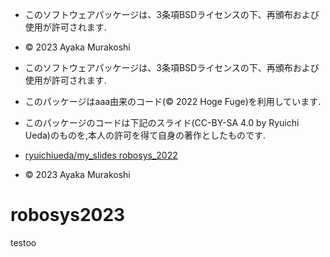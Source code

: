 * このソフトウェアパッケージは、3条項BSDライセンスの下、再頒布および使用が許可されます.
* © 2023 Ayaka Murakoshi

* このソフトウェアパッケージは、3条項BSDライセンスの下、再頒布および使用が許可されます.
* このパッケージはaaa由来のコード(© 2022 Hoge Fuge)を利用しています.
* このパッケージのコードは下記のスライド(CC-BY-SA 4.0 by Ryuichi Ueda)のものを,本人の許可を得て自身の著作としたものです.
* [ryuichiueda/my_slides robosys_2022](http://githb.com/ryuichiueda/my_slides/tree/master/robosys_2022)
* © 2023 Ayaka Murakoshi
# robosys2023
testoo
